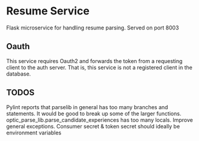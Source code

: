 # Resume Service
Flask microservice for handling resume parsing.
Served on port 8003

## Oauth
This service requires Oauth2 and forwards the token from a requesting client to the auth server. That is, this service is not a registered client in the database.

## TODOS
Pylint reports that parselib in general has too many branches and statements. It would be good to break up some of the larger functions.
optic_parse_lib.parse_candidate_experiences has too many locals.
Improve general exceptions.
Consumer secret & token secret should ideally be environment variables